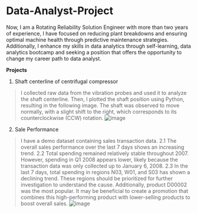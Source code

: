 # Data-Analyst-Project
Now, I am a Rotating Reliability Solution Engineer with more than two years of experience, I have focused on reducing plant breakdowns and ensuring optimal machine health through predictive maintenance strategies. Additionally, I enhance my skills in data analytics through self-learning, data analytics bootcamp and seeking a position that offers the opportunity to change my career path to data analyst.

**Projects**
1. Shaft centerline of centrifugal compressor
> I collected raw data from the vibration probes and used it to analyze the shaft centerline. Then, I plotted the shaft position using Python, resulting in the following image. The shaft was observed to move normally, with a slight shift to the right, which corresponds to its counterclockwise (CCW) rotation. 
   ![image](https://github.com/user-attachments/assets/a46ee4a2-260e-4550-9e65-d414e81cabf6)

2. Sale Performance
> I have a demo dataset containing sales transaction data.
> 2.1 The overall sales performance over the last 7 days shows an increasing trend.
> 2.2 Total spending remained relatively stable throughout 2007. However, spending in Q1 2008 appears lower, likely because the transaction data was only collected up to January 6, 2008.
> 2.3 In the last 7 days, total spending in regions N03, W01, and S03 has shown a declining trend. These regions should be prioritized for further investigation to understand the cause.
Additionally, product D00002 was the most popular. It may be beneficial to create a promotion that combines this high-performing product with lower-selling products to boost overall sales.
   ![image](https://github.com/user-attachments/assets/71e2bda1-14d0-4126-b72e-259268a69b73)
